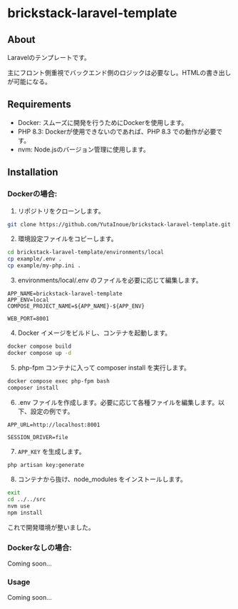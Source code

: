 # brickstack-laravel-template

## About

Laravelのテンプレートです。

主にフロント側重視でバックエンド側のロジックは必要なし。HTMLの書き出しが可能になる。

## Requirements

- Docker: スムーズに開発を行うためにDockerを使用します。
- PHP 8.3: Dockerが使用できないのであれば、PHP 8.3 での動作が必要です。
- nvm: Node.jsのバージョン管理に使用します。

## Installation

### Dockerの場合:

1. リポジトリをクローンします。

```bash
git clone https://github.com/YutaInoue/brickstack-laravel-template.git
```

2. 環境設定ファイルをコピーします。

```bash
cd brickstack-laravel-template/environments/local
cp example/.env .
cp example/my-php.ini .
```

3. environments/local/.env のファイルを必要に応じて編集します。

```dotenv
APP_NAME=brickstack-laravel-template
APP_ENV=local
COMPOSE_PROJECT_NAME=${APP_NAME}-${APP_ENV}

WEB_PORT=8001
```

4. Docker イメージをビルドし、コンテナを起動します。

```bash
docker compose build
docker compose up -d
```

5. php-fpm コンテナに入って composer install を実行します。

```bash
docker compose exec php-fpm bash
composer install
```

6. .env ファイルを作成します。必要に応じて各種ファイルを編集します。以下、設定の例です。

```dotenv
APP_URL=http://localhost:8001

SESSION_DRIVER=file
```

7. `APP_KEY` を生成します。

```bash
php artisan key:generate
```

8. コンテナから抜け、node_modules をインストールします。

```bash
exit
cd ../../src
nvm use
npm install
```

これで開発環境が整いました。

### Dockerなしの場合:

Coming soon...

### Usage

Coming soon...
